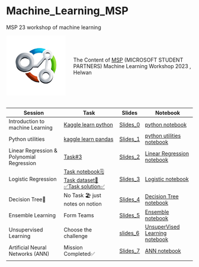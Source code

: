 # Machine_Learning_MSP
MSP 23 workshop of machine learning 
<div style="display: flex; align-items: center;">
    <div style="flex: 1; padding-right: 20px;">
        <img src="https://github.com/hossamAhmedSalah/Machine_Learning_MSP/blob/main/Assets/image-removebg-preview.png?raw=true" alt="Image Alt Text" width="300">
    </div>
    <div style="flex: 2;">
      The Content of <span style="color :skyblue"><a href= "https://www.facebook.com/HelwanTC">MSP</a></span> (MICROSOFT STUDENT PARTNERS) Machine         Learning Workshop 2023 , Helwan 
    </div>
 
</div>
<br>


| Session | Task | Slides  | Notebook |
| --- | --- | --- | --- |
| Introduction to machine Learning | [Kaggle learn python](https://www.kaggle.com/learn/python)  | [Slides_0](https://github.com/hossamAhmedSalah/Machine_Learning_MSP/blob/main/session_0/Introduction%20to%20Machine%20Learning.pptx)  | [python notebook](https://github.com/hossamAhmedSalah/Machine_Learning_MSP/blob/main/session_0/python-basics-msp.ipynb)
| Python utilities | [kaggle learn pandas](https://www.kaggle.com/learn/pandas) | [Slides_1](https://github.com/hossamAhmedSalah/Machine_Learning_MSP/blob/main/session_1/Python%20and%20utility%20libraries.pptx) | [python utilities notebook](https://github.com/hossamAhmedSalah/Machine_Learning_MSP/blob/main/session_1/python-libraries-msp.ipynb) |
| Linear Regression & Polynomial Regression | [Task#3](https://hossam-ahmed.notion.site/session_2-7b75710c6f0f45e6adae52a60d6f5832?pvs=4) | [Slides_2](https://github.com/hossamAhmedSalah/Machine_Learning_MSP/blob/main/session_2/Linear%20Regression.pptx) | [Linear Regression notebook](https://github.com/hossamAhmedSalah/Machine_Learning_MSP/blob/main/session_2/linear-regression-and-polynomial-regression-msp.ipynb) |
| Logistic Regression | [Task notebook🗒️](https://github.com/hossamAhmedSalah/Machine_Learning_MSP/blob/main/session_3/session3_task.ipynb)    [Task dataset📅](https://github.com/hossamAhmedSalah/Machine_Learning_MSP/blob/main/session_3/healthcare-dataset-stroke-data.csv) [✅Task solution✅](https://github.com/hossamAhmedSalah/Machine_Learning_MSP/blob/main/session_3/session3_task_solution.ipynb)| [Slides_3](https://github.com/hossamAhmedSalah/Machine_Learning_MSP/blob/main/session_3/Logistic%20Regression.pptx) | [Logistic notebook](https://github.com/hossamAhmedSalah/Machine_Learning_MSP/blob/main/session_3/logistic-regression-msp.ipynb)|
| Decision Tree🌳  | No Task 🏖️ just notes on notion | [Slides_4](https://github.com/hossamAhmedSalah/Machine_Learning_MSP/blob/main/session_4/slide5.pdf) | [Decision Tree notebook](https://github.com/hossamAhmedSalah/Machine_Learning_MSP/blob/main/session_4/decision-tree-msp.ipynb)|
|Ensemble Learning| Form Teams | [Slides_5](https://github.com/hossamAhmedSalah/Machine_Learning_MSP/blob/main/session_5/slide6.pdf) |[Ensemble notebook](https://github.com/hossamAhmedSalah/Machine_Learning_MSP/blob/main/session_5/ensemble-learning-msp.ipynb) |
| Unsupervised Learning  | Choose the challenge | [slides_6](https://github.com/hossamAhmedSalah/Machine_Learning_MSP/blob/main/session_6/slide7.pdf) | [UnsuperVised Learning notebook](https://github.com/hossamAhmedSalah/Machine_Learning_MSP/blob/main/session_6/ica-pca-k-means-msp.ipynb)|
| Artificial Neural Networks (ANN) | Mission Completed✅ | [Slides_7](https://github.com/hossamAhmedSalah/Machine_Learning_MSP/blob/main/session_7/Slides8.pdf) | [ANN notebook](https://github.com/hossamAhmedSalah/Machine_Learning_MSP/blob/main/session_7/artifitial-neural-networks-msp.ipynb)|
|  |  |  | |


